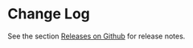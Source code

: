 # Change Log

See the section [Releases on Github](https://github.com/nokxs/iobroker-javascript-vs-code-extension/releases) for release notes.
